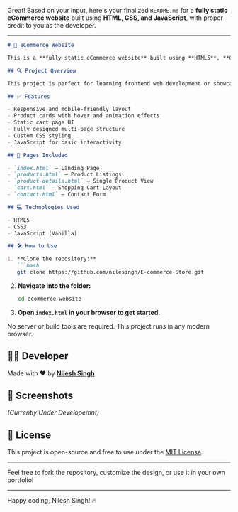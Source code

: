Great! Based on your input, here's your finalized `README.md` for a **fully static eCommerce website** built using **HTML, CSS, and JavaScript**, with proper credit to you as the developer.

---

````markdown
# 🛒 eCommerce Website

This is a **fully static eCommerce website** built using **HTML5**, **CSS3**, and **JavaScript**. The project showcases the frontend of an online store — including home, product, cart, and contact pages — with stylish UI and interactive elements for a great user experience.

## 🔍 Project Overview

This project is perfect for learning frontend web development or showcasing your skills in building a real-world layout of an eCommerce platform. All pages are static and client-side only, with modern, responsive design.

## ✅ Features

- Responsive and mobile-friendly layout
- Product cards with hover and animation effects
- Static cart page UI
- Fully designed multi-page structure
- Custom CSS styling
- JavaScript for basic interactivity

## 🧾 Pages Included

- `index.html` – Landing Page
- `products.html` – Product Listings
- `product-details.html` – Single Product View
- `cart.html` – Shopping Cart Layout
- `contact.html` – Contact Form

## 💻 Technologies Used

- HTML5
- CSS3
- JavaScript (Vanilla)

## 🛠 How to Use

1. **Clone the repository:**
   ```bash
   git clone https://github.com/nilesingh/E-commerce-Store.git
````

2. **Navigate into the folder:**

   ```bash
   cd ecommerce-website
   ```

3. **Open `index.html` in your browser to get started.**

No server or build tools are required. This project runs in any modern browser.

## 👨‍💻 Developer

Made with ❤️ by **[Nilesh Singh](https://github.com/nilesingh)**

## 📸 Screenshots

*(Currently Under Developemnt)*

## 📄 License

This project is open-source and free to use under the [MIT License](LICENSE).

---

Feel free to fork the repository, customize the design, or use it in your own portfolio!

-----

Happy coding, Nilesh Singh! 🔥
